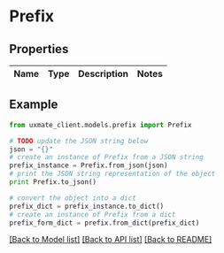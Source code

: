 # Prefix


## Properties
Name | Type | Description | Notes
------------ | ------------- | ------------- | -------------

## Example

```python
from uxmate_client.models.prefix import Prefix

# TODO update the JSON string below
json = "{}"
# create an instance of Prefix from a JSON string
prefix_instance = Prefix.from_json(json)
# print the JSON string representation of the object
print Prefix.to_json()

# convert the object into a dict
prefix_dict = prefix_instance.to_dict()
# create an instance of Prefix from a dict
prefix_form_dict = prefix.from_dict(prefix_dict)
```
[[Back to Model list]](../README.md#documentation-for-models) [[Back to API list]](../README.md#documentation-for-api-endpoints) [[Back to README]](../README.md)


